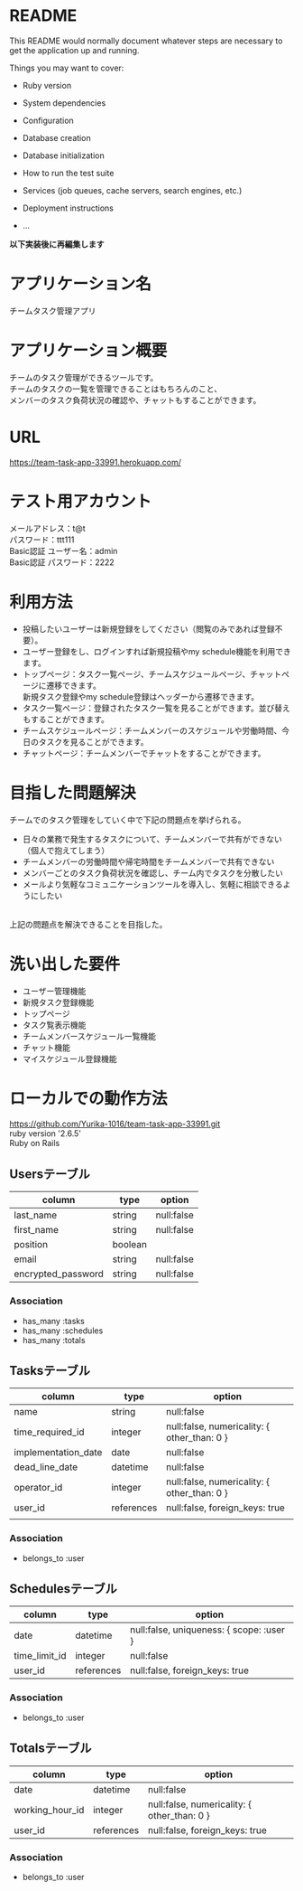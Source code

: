 # README

This README would normally document whatever steps are necessary to get the
application up and running.

Things you may want to cover:

* Ruby version

* System dependencies

* Configuration

* Database creation

* Database initialization

* How to run the test suite

* Services (job queues, cache servers, search engines, etc.)

* Deployment instructions

* ...

**以下実装後に再編集します**

# アプリケーション名
チームタスク管理アプリ

# アプリケーション概要
チームのタスク管理ができるツールです。
<br>チームのタスクの一覧を管理できることはもちろんのこと、
<br>メンバーのタスク負荷状況の確認や、チャットもすることができます。

# URL
https://team-task-app-33991.herokuapp.com/

# テスト用アカウント
メールアドレス：t@t
<br>パスワード：ttt111
<br>Basic認証 ユーザー名：admin
<br>Basic認証 パスワード：2222

# 利用方法
- 投稿したいユーザーは新規登録をしてください（閲覧のみであれば登録不要）。
- ユーザー登録をし、ログインすれば新規投稿やmy schedule機能を利用できます。
- トップページ：タスク一覧ページ、チームスケジュールページ、チャットページに遷移できます。<br>新規タスク登録やmy schedule登録はヘッダーから遷移できます。
- タスク一覧ページ：登録されたタスク一覧を見ることができます。並び替えもすることができます。
- チームスケジュールページ：チームメンバーのスケジュールや労働時間、今日のタスクを見ることができます。
- チャットページ：チームメンバーでチャットをすることができます。

# 目指した問題解決
チームでのタスク管理をしていく中で下記の問題点を挙げられる。
- 日々の業務で発生するタスクについて、チームメンバーで共有ができない（個人で抱えてしまう）
- チームメンバーの労働時間や帰宅時間をチームメンバーで共有できない
- メンバーごとのタスク負荷状況を確認し、チーム内でタスクを分散したい
- メールより気軽なコミュニケーションツールを導入し、気軽に相談できるようにしたい

<br>上記の問題点を解決できることを目指した。

# 洗い出した要件 
- ユーザー管理機能
- 新規タスク登録機能
- トップページ
- タスク覧表示機能
- チームメンバースケジュール一覧機能
- チャット機能
- マイスケジュール登録機能

<!-- # 実装した機能についてのGIFと説明
## トップページの説明
地図上の各都道府県のブロックをクリックすると各都道府県ごとのグルメ一覧ページに遷移できます。
</br>（地図の下部にひっそりと日本全国一覧ページも設けています）
</br>ワンクリックで視覚的に都道府県を選択できるようにしたのがこだわりの点です。

## 各都道府県別一覧ページの説明
![demo](https://gyazo.com/5816c21bfef48eb1c802596b8084f32f/raw)
各都道府県の一覧ページです
</br>クリックすると詳細ページに遷移します。

# 実装予定の機能
投稿者の性別ごとでの検索機能

# データベース設計
![demo](https://gyazo.com/8c5427e2ccf43e8154f671b14ba885fb/raw) -->

# ローカルでの動作方法
https://github.com/Yurika-1016/team-task-app-33991.git
<br>ruby version '2.6.5'
<br>Ruby on Rails

## Usersテーブル
|      column      |      type       |                 option                    |
| ---------------- | --------------- | ----------------------------------------- |
|    last_name     |     string      |               null:false                  |
|    first_name    |     string      |               null:false                  |
|    position      |     boolean     |                                           |
|      email       |     string      |               null:false                  |
|encrypted_password|     string      |               null:false                  |
### Association
- has_many :tasks
- has_many :schedules
- has_many :totals

## Tasksテーブル
|           column           |      type       |                            option                                |
| -------------------------- | --------------- | ---------------------------------------------------------------- |
|           name             |     string      |                           null:false                             |
|       time_required_id     |     integer     |              null:false, numericality: { other_than: 0 }         |
|   implementation_date      |     date        |                           null:false                             |
|       dead_line_date       |     datetime    |                           null:false                             |
|       operator_id          |     integer     |              null:false, numericality: { other_than: 0 }         |
|          user_id           |    references   |                  null:false, foreign_keys: true                  |
          |
### Association
- belongs_to :user

## Schedulesテーブル
|           column           |      type       |                            option                                |
| -------------------------- | --------------- | ---------------------------------------------------------------- |
|           date             |     datetime    |           null:false, uniqueness: { scope: :user }               |
|       time_limit_id        |     integer     |                           null:false                             |
|          user_id           |    references   |                  null:false, foreign_keys: true                  |
### Association
- belongs_to :user

## Totalsテーブル
|           column           |      type       |                            option                                |
| -------------------------- | --------------- | ---------------------------------------------------------------- |
|           date             |     datetime    |                           null:false                             |
|      working_hour_id       |     integer     |       null:false, numericality: { other_than: 0 }                |
|          user_id           |    references   |                  null:false, foreign_keys: true                  |
### Association
- belongs_to :user
